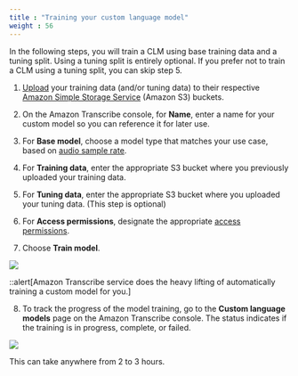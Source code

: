 ```yaml
---
title : "Training your custom language model"
weight : 56
---
```



In the following steps, you will train a CLM using base training data and a tuning split. Using a tuning split is entirely optional. If you prefer not to train a CLM using a tuning split, you can skip step 5.

1.  [Upload](https://docs.aws.amazon.com/AmazonS3/latest/user-guide/upload-objects.html) your training data (and/or tuning data) to their respective [Amazon Simple Storage Service](http://aws.amazon.com/s3) (Amazon S3) buckets.

2.  On the Amazon Transcribe console, for **Name**, enter a name for your custom model so you can reference it for later use.

3.  For **Base model**, choose a model type that matches your use case, based on [audio sample rate](https://en.wikipedia.org/wiki/Sampling_(signal_processing)).

4.  For **Training data**, enter the appropriate S3 bucket where you previously uploaded your training data.

5.  For **Tuning data**, enter the appropriate S3 bucket where you uploaded your tuning data. (This step is optional)

6.  For **Access permissions**, designate the appropriate [access permissions](https://docs.aws.amazon.com/transcribe/latest/dg/training-data-permissions.html).

7.  Choose **Train model**.

![](../static/1-Train-the-model.jpg)

::alert[Amazon Transcribe service does the heavy lifting of automatically training a custom model for you.]

8. To track the progress of the model training, go to the **Custom language models** page on the Amazon Transcribe console. The status indicates if the training is in progress, complete, or failed.

![](../static/2-Screenshot-4.jpg)

This can take anywhere from 2 to 3 hours.
